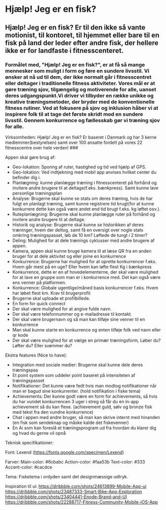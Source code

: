 # Hjælp! Jeg er en fisk?

## Hjælp! Jeg er en fisk? Er til den ikke så vante motionist, til kontoret, til hjemmet eller bare til en fisk på land der leder efter andre fisk, der hellere ikke er for landfaste i fitnesscenteret. 
### Formålet med, "Hjælp! Jeg er en fisk?", er at få så mange mennesker som muligt i form og føre en sundere livsstil. Vi ønsker at nå ud til dem, der ikke normalt går i fitnesscentret eller deltager i traditionelle fitness aktiviteter. Vores mål er at gøre træning sjov, tilgængelig og motiverende for alle, uanset deres udgangspunkt.Vi driver vi tilbyder en række unikke og kreative træningsmetoder, der bryder med de konventionelle fitness rutiner. Ved at fokusere på sjov og inklusion håber vi at inspirere folk til at tage det første skridt mod en sundere livsstil. Gennem konkurrence og fællesskab gør vi træning sjov for alle.
Virksomheden: Hjælp! Jeg er en fisk? Er baseret i Danmark og  har 3 kerne medlemmer(bestyrelsen) samt over 100 ansatte fordelt på vores 22 fitnesscentre over hele verden! ###

Appen skal gøre brug af:
* Geo-lokation: Sporing af ruter, hastighed og tid ved hjælp af GPS.
* Geo-lokation: Ved indtjekning med mobil app anvises hvilket center du befinder dig i.
* Planlægning: kunne planlægge træning i fitnesscenteret på forhånd og invitere andre brugere til at deltage(f.eks. bænkpress). Samt kunne lave personlige træningsplan
* Analyse: Brugerne skal kunne se stats om deres træning, hvis de har fulgt en planlagt træning, samt kunne registrere tid brugt(for at kunne konkurrere dette kan også være andet end tid brugt f.eks. kg løftet osv.).
* Ruteplanlægning: Brugerne skal kunne planlægge ruter på forhånd og invitere andre brugere til at deltage.
* Historik og analyse: Brugerne skal kunne se historikken af deres træninger, hvem der deltog, samt få en oversigt over nogle stats omkring træningspasset, løb de 10 km? Løftede de tungt i 2 timer? 
* Deling: Mulighed for at dele trænings cyklusser med andre brugere af appen.
* Kamera, appen skal kunne bruge kamera til at læse QR fra en anden bruger for at dele aktivitet og eller joine en konkurrence 
* Konkurrence: Brugerne har mulighed for at oprette konkurrencer f.eks. Hvem går mest på en uge? Eller hvem kan løfte flest Kg i bænkpress
* Konkurrence, dette er en af hovedelementerne, der skal være mulighed for at lave en gruppe som man er i konkurrence med. Det kan også være ens venner på platformen.
* Konkurrence: Globale ugentlige/måned basis konkurrencer f.eks. Hvem har løbet flest km.
Krav til brugerprofil:
* Brugerne skal uploade et profilbillede.
* En form for quick connect
* Der skal være mulighed for at angive fulde navn.
* Der skal være telefonnummer og e-mailadresse til kontakt.
* Der skal være brugernavn og så man kan tilføje sine venner til en konkurrence
* Man skal kunne starte en konkurrence og enten tilføje folk ved navn eller qr kode
* Der skal være mulighed for at vælge en primær træningsform, Løber du? Løfter du? Eller svømmer du?

Ekstra features (Nice to have):
* Integration med sociale medier: Brugerne skal kunne dele deres træningspas
* Et point system som uddeler point baseret på intensiteten af træningspasset
* Notifikationer: Det kunne være fedt hvis man modtog notifikationer når man er bagud sine konkurrenter. (hold notifikation i fiske tema)
* Achievements: Der kunne godt være en form for achievements, så hvis du har vundet konkurrencen 3 uger i streg så får du en in-app achievement så du kan flexe. (achievement guld, sølv og bronze fisk med tekst fra den vundne konkurrence)
* Chat i appen med andre bruger, så man kan skrive internt med hinanden (en fisk som sendeknap og måske kalde det fiskevenner)
* En Ai som kan foreslå et træningsprogram ud fra hvordan du klarer dig og hvad du gerne vil opnå

Teknisk specifikationer:

Font: Lexend (https://fonts.google.com/specimen/Lexend)

Farver: 
	Main-color: #6cbabc
	Action-color: #faa53b
	Text-color: #333
	Accent-color: #cacdce


Tema:
Fisketema i ordyden samt det designmæssige udtryk. 

Inspiration til ui:
https://dribbble.com/shots/24613899-Mobile-App-ui
https://dribbble.com/shots/23487333-Smart-Bike-App-Exploration
https://dribbble.com/shots/23404441-Enode-Brand-and-UI
https://dribbble.com/shots/22288717-Fitness-Community-Mobile-iOS-App
